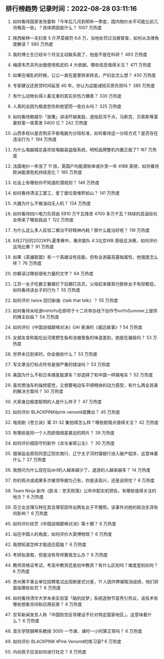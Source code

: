
## 排行榜趋势 记录时间：2022-08-28 03:11:16
  
  1. 如何看待国家发改委称「今年后几月到明年一季度，国内物价水平可能比前几月略高一些」？具体原因是什么？ 1007 万热度
    
  2. 陕西榆林一夫妇卖 5 斤芹菜被罚 6.6 万，当地处罚过当被督查，如何从法律角度解读？ 580 万热度
    
  3. 我的博士生已经半个月没主动联系我了，他是不是在科研？ 493 万热度
    
  4. 梅德韦杰夫列出俄使用核武的 4 大依据，哪些信息值得关注？ 471 万热度
    
  5. 如果在哺乳的时候，公公一直在屋里转来转去，产妇会怎么想？ 430 万热度
    
  6. 专家建议还房贷时间延至 40 年，你认为这能减轻买房负担吗？ 385 万热度
    
  7. 有什么动物长得人畜无害的其实杀伤力爆表？ 330 万热度
    
  8. 人真的会因为极度悲伤和绝望而一夜白头吗？ 325 万热度
    
  9. 如何看待鲍威尔「放鹰」讲话吓崩美股，道指狂泻千点，马斯克、贝索斯等富豪财富一夜蒸发 5400 亿？ 242 万热度
    
  10. 山西多校以是否购买平板电脑为分班标准，如何看待这一分班方式？是否存在违法行为？ 194 万热度
    
  11. 为什么电脑城总喜欢给电脑装盗版系统，明知品牌整机内置正版了? 187 万热度
    
  12. 法国电价一年涨了 11 倍，英国户均能源账单或升至一年 4188 英镑，如何看待欧洲能源危机持续恶化？ 185 万热度
    
  13. 社会上有哪些你不知道的潜规则？ 146 万热度
    
  14. 如何看待清洁工罢工，爱丁堡垃圾堆积如山？ 141 万热度
    
  15. 大疆为什么不做油动无人机？ 134 万热度
    
  16. 如何看待四川电力负荷由 5910 万千瓦降至 4700 多万千瓦？持续的高温给社会带来了哪些挑战？ 122 万热度
    
  17. 为什么这么多人反驳二舅治不好精神内耗？那什么能治好呢？ 119 万热度
    
  18. 8月27日的2022KPL夏季赛中，重庆狼队 4:3北京WB 晋级总决赛，如何评价这场比赛？ 91 万热度
    
  19. 如果《英雄联盟》有一个英雄没有技能，但有全游最高基础属性，他强度怎么样？ 76 万热度
    
  20. 你都读过哪些很有力量的文字？ 64 万热度
    
  21. 江苏一女子吃霸王餐被拦下后踢打店员，父母赶来替其付款称女子有抑郁症。如何看待该女子的行为？ 55 万热度
    
  22. 如何评价 twice 回归新曲《talk that talk》？ 55 万热度
    
  23. 如何看待米哈游miHoYo在即将于十二月举办线下创作节miYoSummer上提供的摊主权益？ 54 万热度
    
  24. 如何评价《中国说唱巅峰对决》GAI 表演的《威远故事》? 54 万热度
    
  25. 女朋友宣称能吃出河里野生鱼和池塘里鱼的味道差别，她是在骗我吗？ 53 万热度
    
  26. 世界末日到来时，你会做些什么？ 53 万热度
    
  27. 写文章没打标点符号是很严重的错误吗？ 53 万热度
    
  28. 美国为什么不和日本搞氢能源车？却选择了和中国一样搞电车？ 52 万热度
    
  29. 喜欢燃油车的操控感觉，又想要电动车平顺畅快的动力感受，有什么两全其美的解决方案吗？ 50 万热度
    
  30. 大家身边极度聪明的人是什么样子？ 47 万热度
    
  31. 如何评价 BLACKPINK《pink venom》首舞台？ 45 万热度
    
  32. 电视剧《苍兰诀》第 31-32 集拍得怎么样？哪些剧情点值得关注？ 42 万热度
    
  33. 有哪些是同一个人而颜值相差甚远的照片？ 39 万热度
    
  34. 如何评价细田守的新作《龙与雀斑公主》？ 30 万热度
    
  35. 银保监会原则同意辽阳农商行、辽宁太子河村镇银行进入破产程序，这意味着什么？ 27 万热度
    
  36. 我想问为什么现在玩dnf的人越来越少了，退游的人越来越多？ 14 万热度
    
  37. 你的观点或成果多次被领导据为己有，你是该高兴，还是该担忧？ 6 万热度
    
  38. Team Ninja 新作《卧龙：苍天陨落》公布中配实机预告，有哪些值得关注的地方？ 6 万热度
    
  39. 芬兰女总理马林在其总理官邸传出两名女子不雅照，该事件对她的政治生涯有何影响？ 6 万热度
    
  40. 如何评价综艺《中国说唱巅峰对决》第十期？ 6 万热度
    
  41. 站在中国人的角度，如何评价大英博物馆？ 6 万热度
    
  42. 我想知道怎样才能适应孤独？ 6 万热度
    
  43. 考研拟录取，但是没有导师要我怎么办？ 6 万热度
    
  44. 教师资格证考试，考高中教资还是初中教资？有什么区别吗？难度差别如何？ 6 万热度
    
  45. 贵州黄平事业单位招聘笔试出现断崖式分差，11 人因作弊被取消成绩，他们将面临哪些处罚？ 6 万热度
    
  46. 如何看待清华大学未来实验室「脑机绘梦」系统造物节首秀引热议，该技术有哪些想象空间和应用前景？ 6 万热度
    
  47. 空军新闻发言人称「中国防空反导建设不针对特定国家地区」，这意味着什么？ 6 万热度
    
  48. 音乐学院钢琴系教授 3000 一节课，课时一小时算正常吗？ 6 万热度
    
  49. 如何评价 BLACKPINK 《Pink Venom》的练习室? 6 万热度
    
  50. 内向孩子应该如何进行社交？ 6 万热度
    